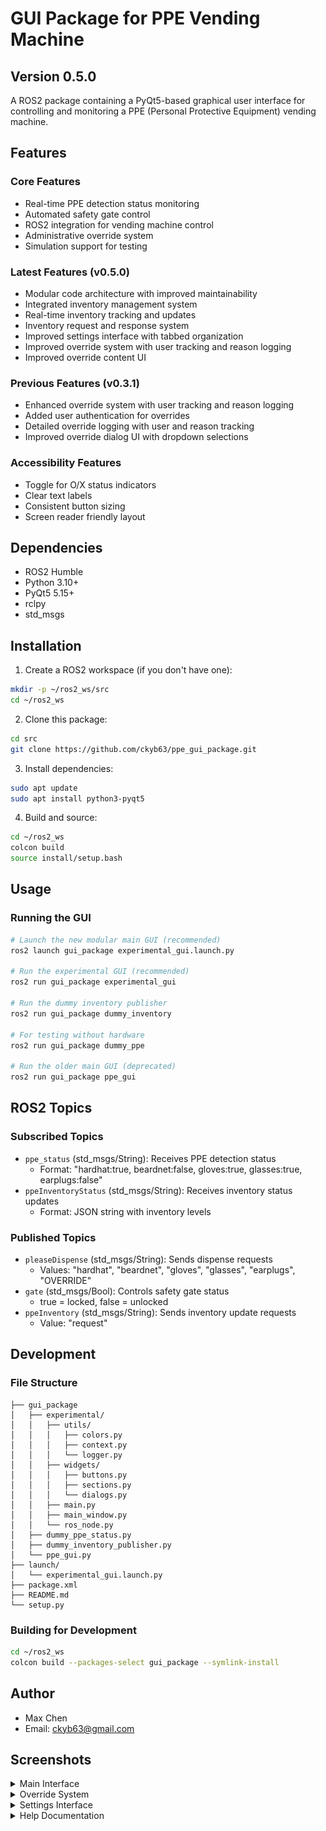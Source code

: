 # GUI Package for PPE Vending Machine

## Version 0.5.0

A ROS2 package containing a PyQt5-based graphical user interface for controlling and monitoring a PPE (Personal Protective Equipment) vending machine.

## Features

### Core Features
- Real-time PPE detection status monitoring
- Automated safety gate control
- ROS2 integration for vending machine control
- Administrative override system
- Simulation support for testing

### Latest Features (v0.5.0)
- Modular code architecture with improved maintainability
- Integrated inventory management system
- Real-time inventory tracking and updates
- Inventory request and response system
- Improved settings interface with tabbed organization
- Improved override system with user tracking and reason logging
- Improved override content UI

### Previous Features (v0.3.1)
- Enhanced override system with user tracking and reason logging
- Added user authentication for overrides
- Detailed override logging with user and reason tracking
- Improved override dialog UI with dropdown selections

### Accessibility Features
- Toggle for O/X status indicators
- Clear text labels
- Consistent button sizing
- Screen reader friendly layout

## Dependencies

- ROS2 Humble
- Python 3.10+
- PyQt5 5.15+
- rclpy
- std_msgs

## Installation

1. Create a ROS2 workspace (if you don't have one):
```bash
mkdir -p ~/ros2_ws/src
cd ~/ros2_ws
```

2. Clone this package:
```bash
cd src
git clone https://github.com/ckyb63/ppe_gui_package.git
```

3. Install dependencies:
```bash
sudo apt update
sudo apt install python3-pyqt5
```

4. Build and source:
```bash
cd ~/ros2_ws
colcon build
source install/setup.bash
```

## Usage

### Running the GUI

```bash
# Launch the new modular main GUI (recommended)
ros2 launch gui_package experimental_gui.launch.py

# Run the experimental GUI (recommended)
ros2 run gui_package experimental_gui

# Run the dummy inventory publisher
ros2 run gui_package dummy_inventory

# For testing without hardware
ros2 run gui_package dummy_ppe

# Run the older main GUI (deprecated)
ros2 run gui_package ppe_gui
```

## ROS2 Topics

### Subscribed Topics
- `ppe_status` (std_msgs/String): Receives PPE detection status
  - Format: "hardhat:true, beardnet:false, gloves:true, glasses:true, earplugs:false"
- `ppeInventoryStatus` (std_msgs/String): Receives inventory status updates
  - Format: JSON string with inventory levels

### Published Topics
- `pleaseDispense` (std_msgs/String): Sends dispense requests
  - Values: "hardhat", "beardnet", "gloves", "glasses", "earplugs", "OVERRIDE"
- `gate` (std_msgs/Bool): Controls safety gate status
  - true = locked, false = unlocked
- `ppeInventory` (std_msgs/String): Sends inventory update requests
  - Value: "request"

## Development

### File Structure
```
├── gui_package
│   ├── experimental/
│   │   ├── utils/
│   │   │   ├── colors.py
│   │   │   ├── context.py
│   │   │   └── logger.py
│   │   ├── widgets/
│   │   │   ├── buttons.py
│   │   │   ├── sections.py
│   │   │   └── dialogs.py
│   │   ├── main.py
│   │   ├── main_window.py
│   │   └── ros_node.py
│   ├── dummy_ppe_status.py
│   ├── dummy_inventory_publisher.py
│   └── ppe_gui.py
├── launch/
│   └── experimental_gui.launch.py
├── package.xml
├── README.md
└── setup.py
```

### Building for Development
```bash
cd ~/ros2_ws
colcon build --packages-select gui_package --symlink-install
```

## Author

- Max Chen
- Email: ckyb63@gmail.com

## Screenshots

<details>
<summary>Main Interface</summary>

| Light Theme | Dark Theme |
|------------|------------|
| ![Main GUI Window](docs/images/main_gui_window.png) | ![Dark Theme with O/X Indicators](docs/images/dark_theme_with_OX.png) |
| *Standard interface with PPE status indicators* | *Dark theme with accessibility features* |

</details>

<details>
<summary>Override System</summary>

![Override Dialog](docs/images/override_content.png)
*Enhanced override dialog with user authentication and reason tracking*

</details>

<details>
<summary>Settings Interface</summary>

| Settings Panel | Description |
|---------------|-------------|
| ![Settings Main](docs/images/settings_content.png) | *Main settings configuration panel* |
| ![Settings Inventory](docs/images/settings_inventory.png) | *Inventory management settings* |
| ![Settings Override](docs/images/settings_override_log.png) | *Override logging and configuration* |
| ![Settings Timing](docs/images/settings_timing.png) | *System timing and delay settings* |

</details>

<details>
<summary>Help Documentation</summary>

![User Help Guide](docs/images/user_help_content.png)
*Comprehensive user help guide with feature explanations*

</details>